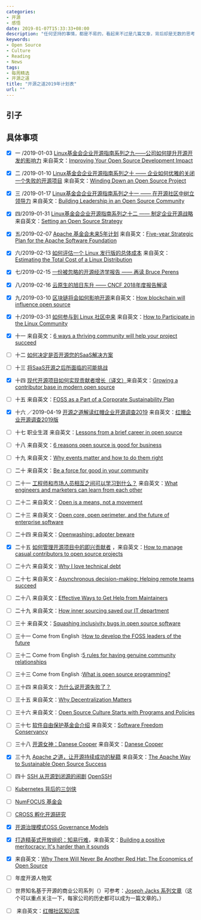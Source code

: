 ```yaml
---
categories:
- 开源
- 感悟
date: 2019-01-07T15:33:33+08:00
description: "任何坚持的事情，都是不易的，看起来不过是几篇文章，背后却是无数的思考和不间断的打磨。2019，继续摸索着前进。开源走进历史，不可逆转！要么拥抱，要么沉沦。"
keywords:
- Open Source
- Culture
- Reading
- News
tags:
- 每周精选
- 开源之道
title: "开源之道2019年计划表"
url: ""
---
```


## 引子


## 具体事项
- [x] 一 /2019-01-03 [Linux基金会企业开源指南系列之九——公司如何提升开源开发的影响力](posts/opensource_enterprise_guide/improve-open-source-dev-impact/) 来自英文：[Improving Your Open Source Development Impact](https://www.linuxfoundation.org/resources/open-source-guides/improving-your-open-source-development-impact/)
- [x] 二 /2019-01-10 [Linux基金会企业开源指南系列之十 —— 企业如何优雅的关闭一个失败的开源项目](posts/opensource_enterprise_guide/shutting-down-an-open-source-project) 来自英文：[Winding Down an Open Source Project](https://www.linuxfoundation.org/resources/open-source-guides/winding-down-an-open-source-project/)
- [x] 三 /2019-01-17 [Linux基金会企业开源指南系列之十一 —— 在开源社区中树立领导力](posts/opensource_enterprise_guide/building-leadership-in-an-open-source-community) 来自英文：[Building Leadership in an Open Source Community](https://www.linuxfoundation.org/resources/open-source-guides/building-leadership-in-an-open-source-community/)
- [x] 四/2019-01-31 [Linux基金会企业开源指南系列之十二 —— 制定企业开源战略](posts/opensource_enterprise_guide/Setting-an-Open-Source-Strategy) 来自英文：[Setting an Open Source Strategy](https://www.linuxfoundation.org/resources/open-source-guides/setting-an-open-source-strategy/)
- [x] 五/2019-02-07  [Apache 基金会未来5年计划](posts/foundation_introduce/five-year-strategic-plan-for-the-asf-2018) 来自英文：[Five-year Strategic Plan for the Apache Software Foundation](https://www.apache.org/board/plan.html)
- [x] 六/2019-02-13 [如何评估一个 Linux 发行版的总体成本](posts/open-source-economic/estimating-the-total-cost-of-linux-distribution) 来自英文：[Estimating the Total Cost of a Linux Distribution](https://www.linux.com/publications/estimating-total-cost-linux-distribution)
- [x] 七/2019-02-15 [一份被忽略的开源经济学报告 —— 再读 Bruce Perens](posts/open-source-economic/review-the-emerging-economic-paradigm-of-open-source)
- [x] 八/2019-02-16 [云原生的旭日东升 —— CNCF 2018年度报告解读](posts/foundation_introduce/review-cncf-2018-annual-report)
- [x] 九/2019-03-10 [区块链将会如何影响开源](posts/opensource_technology/open-source-tokenomics/)来自英文：[How blockchain will influence open source](https://opensource.com/article/18/8/open-source-tokenomics)
- [x] 十/2019-03-31  [如何参与到 Linux 社区中来](posts/contribute_to_community/how_to_participate_in_the_linux_community) 来自英文：[How to Participate in the Linux Community](https://www.linux.com/publications/how-participate-linux-community)
- [x] 十一  来自英文：[6 ways a thriving community will help your project succeed](https://opensource.com/open-organization/18/3/why-build-community-3)
- [ ] 十二 [如何决定是否开源您的SaaS解决方案](https://opensource.com/article/18/5/open-source-saas-y-world)
- [ ] 十三 [将SaaS开源之后所面临的可能挑战](https://opensource.com/article/18/5/open-source-saas-y-world-part-2)
- [x] 十四 [现代开源项目如何实现贡献者增长（译文）](posts/community_management/growing-contributor-base-modern-open-source/)来自英文：[Growing a contributor base in modern open source](https://opensource.com/life/16/5/growing-contributor-base-modern-open-source)
- [ ] 十五 来自英文：[FOSS as a Part of a Corporate Sustainability Plan](https://www.linuxjournal.com/content/foss-part-corporate-sustainability-plan)
- [x] 十六 ／2019-04-19 [开源之道解读红帽企业开源调查2019](posts/Event_analysis/redhat_enterprise_open_source_survey) 来自英文：[红帽企业开源调查2019版](https://www.redhat.com/en/blog/survey-says-enterprise-open-source-inventing-future-software?source=author&term=20311)
- [ ] 十七 []() 职业生涯 来自英文：[Lessons from a brief career in open source](https://opensource.com/article/17/2/preparing-career-open-source)
- [ ] 十八 []() 来自英文：[6 reasons open source is good for business](https://opensource.com/article/17/10/6-reasons-choose-open-source-software)
- [ ] 十九 []() 来自英文：[Why events matter and how to do them right](https://opensource.com/article/17/1/drupal-sibera)
- [ ] 二十 []() 来自英文：[Be a force for good in your community](https://opensource.com/open-organization/17/1/force-for-good-community)
- [ ] 二十一 [工程师和市场人员相互之间可以学习到什么？]() 来自英文：[What engineers and marketers can learn from each other](https://opensource.com/open-organization/17/1/engineers-marketers-can-learn)
- [ ] 二十二 []() 来自英文：[Open is a means, not a movement](https://opensource.com/open-organization/16/10/open-means-not-movement)
- [ ] 二十三 []() 来自英文：[Open core, open perimeter, and the future of enterprise software](https://opensource.com/article/17/8/open-core-vs-open-perimeter)
- [ ] 二十四 []() 来自英文：[Openwashing: adopter beware](https://opensource.com/business/14/12/openwashing-more-prevalent)
- [x] 二十五 [如何管理开源项目中的即兴贡献者](posts/community_management/managing-casual-contributors/) ，来自英文：[How to manage casual contributors to open source projects](https://opensource.com/article/17/10/managing-casual-contributors)
- [ ] 二十六 []() 来自英文：[Why I love technical debt](https://opensource.com/article/17/11/why-i-love-technical-debt)
- [ ] 二十七 []() 来自英文：[Asynchronous decision-making: Helping remote teams succeed](https://opensource.com/article/17/12/asynchronous-decision-making)
- [ ] 二十八 []() 来自英文：[Effective Ways to Get Help from Maintainers](https://www.snoyman.com/blog/2017/10/effective-ways-help-from-maintainers)

- [ ] 二十九 []() 来自英文：[How inner sourcing saved our IT department](https://opensource.com/open-organization/18/1/open-orgs-and-inner-source-it)
- [ ] 三十 []() 来自英文：[Squashing inclusivity bugs in open source software](https://opensource.com/article/18/8/inclusivity-bugs-open-source-software)
- [ ] 三十一 []() Come from English :[How to develop the FOSS leaders of the future](https://opensource.com/article/18/4/succession-planning-how-develop-foss-leaders-future)
- [ ] 三十二 []() Come from English :[5 rules for having genuine community relationships](https://opensource.com/open-organization/18/2/why-build-community-2)
- [ ] 三十三 []() Come from English :[What is open source programming?](https://opensource.com/article/18/3/what-open-source-programming)
- [ ] 三十四 []() 来自英文：[为什么说开源失败了？](https://medium.com/@johnmark/why-open-source-failed-6cae5d6a9f6)
- [ ] 三十五 []() 来自英文：[Why Decentralization Matters](https://medium.com/@cdixon/why-decentralization-matters-5e3f79f7638e)
- [ ] 三十六 []() 来自英文：[Open Source Culture Starts with Programs and Policies](https://thenewstack.io/open-source-culture-starts-with-programs-and-policies/)
- [ ] 三十七 []()[软件自由保护基金会介绍]() 来自英文：[Software Freedom Conservancy](https://sfconservancy.org/)
- [ ] 三十八 []()[开源女神：Danese Cooper]() 来自英文：[Danese Cooper](https://en.wikipedia.org/wiki/Danese_Cooper)
- [x] 三十九 [Apache 之道，让开源持续成功的秘籍](posts/foundation_introduce/the_apache_way_to_sustainable_os/) 来自英文：[The Apache Way to Sustainable Open Source Success](https://blogs.apache.org/foundation/entry/the-apache-way-to-sustainable)
- [ ] 四十  [SSH 从开源到闭源的闹剧]() [OpenSSH](https://en.wikipedia.org/wiki/OpenSSH)
- [ ]  [Kubernetes 背后的三剑侠](https://siliconangle.com/2019/04/12/google-women-power-rise-kubernetes/)
- [ ]  [NumFOCUS 基金会](https://numfocus.org/sponsored-projects)
- [ ]  [CROSS 孵化开源研究](https://cross.ucsc.edu/)
- [x] [开源治理模式](posts/foundation_introduce/oss_governance_models/)[OSS Governance Models](http://oss-watch.ac.uk/resources/governancemodels)
- [x]  [打造精英式开放组织：知易行难](posts/the_way_of_open_source/build_a_positive_meritocracy)，来自英文：[Building a positive meritocracy: It's harder than it sounds](https://opensource.com/business/10/8/building-positive-meritocracy-its-harder-it-sounds)
- [x] 来自英文：[Why There Will Never Be Another Red Hat: The Economics of Open Source](https://a16z.com/2014/02/14/why-there-will-never-be-another-redhat-the-economics-of-open-source)
- [ ]  年度开源人物奖[](https://en.wikipedia.org/wiki/O%27Reilly_Open_Source_Award)
- [ ] 世界知名基于开源的商业公司系列（）可参考：[Joseph Jacks 系列文章](https://medium.com/@asynchio)（这个可以重点关注一下，每家公司的历史都可以成为一篇文章的。）
- [ ] []() 来自英文：[红帽社区知识库](https://community.redhat.com/knowledge/)
